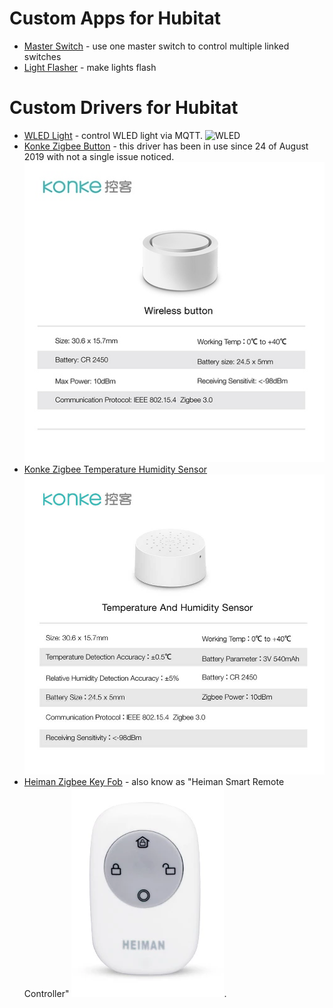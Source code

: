 # Custom Apps for Hubitat

* [Master Switch](apps/master-switch) - use one master switch to control multiple linked switches
* [Light Flasher](apps/light-flasher) - make lights flash

# Custom Drivers for Hubitat

* [WLED Light](drivers/wled-light.groovy) - control WLED light via MQTT. ![WLED](https://raw.githubusercontent.com/Aircoookie/WLED/master/wled_logo.png)
* [Konke Zigbee Button](drivers/konke-zigbee-button.groovy) - this driver has been in use since 24 of August 2019 with not a single issue noticed. ![Konke Zigbee Button](./images/konke-zigbee-button.jpeg)
* [Konke Zigbee Temperature Humidity Sensor](drivers/konke-zigbee-temp-humidity-sensor.groovy) ![Konke Zigbee Button](./images/konke-zigbee-temp-humidity-sensor.jpg)
* [Heiman Zigbee Key Fob](drivers/heiman-zigbee-key-fob.groovy) - also know as "Heiman Smart Remote Controller" ![Heiman Zigbee Key Fob](./images/heiman-zigbee-key-fob.png).